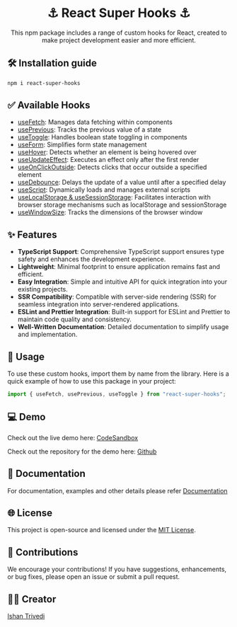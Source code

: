 <div align="center">
    <h1> ⚓ React Super Hooks ⚓ </h1>
    <p>This npm package includes a range of custom hooks for React, created to make project development easier and more efficient.</p>
</div>

## 🛠️ Installation guide

```bash
npm i react-super-hooks
```

## ✅ Available Hooks

-   [useFetch](https://github.com/ishantrivedi25/react-super-hooks/tree/master/docs#usefetch): Manages data fetching within components
-   [usePrevious](https://github.com/ishantrivedi25/react-super-hooks/tree/master/docs#useprevious): Tracks the previous value of a state
-   [useToggle](https://github.com/ishantrivedi25/react-super-hooks/tree/master/docs#usetoggle): Handles boolean state toggling in components
-   [useForm](https://github.com/ishantrivedi25/react-super-hooks/tree/master/docs#useform): Simplifies form state management
-   [useHover](https://github.com/ishantrivedi25/react-super-hooks/tree/master/docs#usehover): Detects whether an element is being hovered over
-   [useUpdateEffect](https://github.com/ishantrivedi25/react-super-hooks/tree/master/docs#useupdateeffect): Executes an effect only after the first render
-   [useOnClickOutside](https://github.com/ishantrivedi25/react-super-hooks/tree/master/docs#useonclickoutside): Detects clicks that occur outside a specified element
-   [useDebounce](https://github.com/ishantrivedi25/react-super-hooks/tree/master/docs#usedebounce): Delays the update of a value until after a specified delay
-   [useScript](https://github.com/ishantrivedi25/react-super-hooks/tree/master/docs#usescript): Dynamically loads and manages external scripts
-   [useLocalStorage & useSessionStorage](https://github.com/ishantrivedi25/react-super-hooks/tree/master/docs#uselocalstorage--usesessionstorage): Facilitates interaction with browser storage mechanisms such as localStorage and sessionStorage
-   [useWindowSize](https://github.com/ishantrivedi25/react-super-hooks/tree/master/docs#usewindowsize): Tracks the dimensions of the browser window

## ✨ Features

-   **TypeScript Support**: Comprehensive TypeScript support ensures type safety and enhances the development experience.
-   **Lightweight**: Minimal footprint to ensure application remains fast and efficient.
-   **Easy Integration**: Simple and intuitive API for quick integration into your existing projects.
-   **SSR Compatibility**: Compatible with server-side rendering (SSR) for seamless integration into server-rendered applications.
-   **ESLint and Prettier Integration**: Built-in support for ESLint and Prettier to maintain code quality and consistency.
-   **Well-Written Documentation**: Detailed documentation to simplify usage and implementation.

## 🚀 Usage

To use these custom hooks, import them by name from the library. Here is a quick example of how to use this package in your project:

```typescript
import { useFetch, usePrevious, useToggle } from "react-super-hooks";
```

## 💻 Demo

Check out the live demo here: [CodeSandbox](https://codesandbox.io/p/sandbox/github/ishantrivedi25/react-super-hooks-demo/tree/master/)

Check out the repository for the demo here: [Github](https://github.com/ishantrivedi25/react-super-hooks-demo)

## 📄 Documentation

For documentation, examples and other details please refer [Documentation](https://github.com/ishantrivedi25/react-super-hooks/tree/master/docs)

## 🌐 License

This project is open-source and licensed under the [MIT License](LICENSE).

## 🤝 Contributions

We encourage your contributions! If you have suggestions, enhancements, or bug fixes, please open an issue or submit a pull request.

## ✍🏻 Creator

[Ishan Trivedi](https://ishantrivedi25.github.io/)
